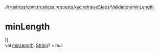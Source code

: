 //[trustless](../../../index.md)/[com.trustless.requests.kyc.retrieveSteps](../index.md)/[Validation](index.md)/[minLength](min-length.md)

# minLength

[]\
val [minLength](min-length.md): [String](https://kotlinlang.org/api/latest/jvm/stdlib/kotlin/-string/index.html)? = null
